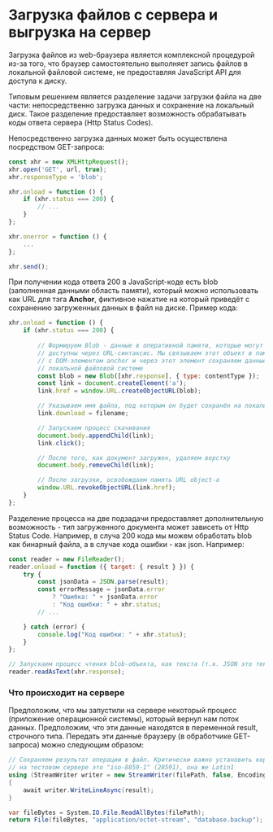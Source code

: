 # Загрузка файлов с сервера и выгрузка на сервер

Загрузка файлов из web-браузера является комплексной процедурой из-за того, что браузер самостоятельно выполняет запись файлов в локальной файловой системе, не предоставляя JavaScript API для доступа к диску.

Типовым решением является разделение задачи загрузки файла на две части: непосредственно загрузка данных и сохранение на локальный диск. Такое разделение предоставляет возможность обрабатывать коды ответа сервера (Http Status Codes).

Непосредственно загрузка данных может быть осуществлена посредством GET-запроса:

```js
const xhr = new XMLHttpRequest();
xhr.open('GET', url, true);
xhr.responseType = 'blob';

xhr.onload = function () {
    if (xhr.status === 200) {
        // ...
    }
};

xhr.onerror = function () {
    ...
};

xhr.send();
```

При получении кода ответа 200 в JavaScript-коде есть blob (заполненная данными область памяти), который можно использовать как URL для тэга **Anchor**, фиктивное нажатие на который приведёт с сохранению загруженных данных в файл на диске. Пример кода:

```js
xhr.onload = function () {
    if (xhr.status === 200) {
        
        // Формируем Blob - данные в оперативной памяти, которые могут быть
        // доступны через URL-синтаксис. Мы связываем этот объект в памяти
        // с DOM-элементом anchor и через этот элемент сохраняем данные в
        // локальной файловой системе
        const blob = new Blob([xhr.response], { type: contentType });
        const link = document.createElement('a');
        link.href = window.URL.createObjectURL(blob);

        // Указываем имя файла, под которым он будет сохранён на локальном диске
        link.download = filename;

        // Запускаем процесс скачивания
        document.body.appendChild(link);
        link.click();

        // После того, как документ загружен, удаляем верстку
        document.body.removeChild(link);

        // После загрузки, освобождаем память URL object-а
        window.URL.revokeObjectURL(link.href);
    }
};
```

Разделение процесса на две подзадачи предоставляет дополнительную возможность - тип загруженного документа может зависеть от Http Status Code. Например, в случа 200 кода мы можем обработать blob как бинарный файла, а в случае кода ошибки - как json. Например:

```js
const reader = new FileReader();
reader.onload = function ({ target: { result } }) {
    try {
        const jsonData = JSON.parse(result);
        const errorMessage = jsonData.error
            ? "Ошибка: " + jsonData.error
            : "Код ошибки: " + xhr.status;
        // ...

    } catch (error) {
        console.log("Код ошибки: " + xhr.status);
    }
};

// Запускаем процесс чтения blob-объекта, как текста (т.к. JSON это текстовый формат)
reader.readAsText(xhr.response);
```

### Что происходит на сервере

Предположим, что мы запустили на сервере некоторый процесс (приложение операционной системы), который вернул нам поток данных. Предположим, что эти данные находятся в переменной result, строчного типа. Передать эти данные браузеру (в обработчике GET-запроса) можно следующим образом:

```csharp
// Сохраняем результат операции в файл. Критически важно установить корректную кодировку,
// на тестовом сервере это "iso-8859-1" (28591), она же Latin1
using (StreamWriter writer = new StreamWriter(filePath, false, Encoding.GetEncoding(28591)))
{
    await writer.WriteLineAsync(result);
}

var fileBytes = System.IO.File.ReadAllBytes(filePath);
return File(fileBytes, "application/octet-stream", "database.backup");
```
